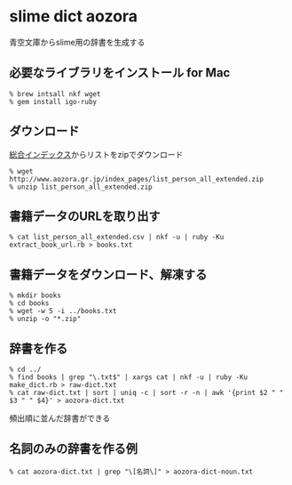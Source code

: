 slime dict aozora
=================
青空文庫からslime用の辞書を生成する

## 必要なライブラリをインストール for Mac

    % brew intsall nkf wget
    % gem install igo-ruby

## ダウンロード

[総合インデックス](http://www.aozora.gr.jp/index_pages/person_all.html)からリストをzipでダウンロード

    % wget http://www.aozora.gr.jp/index_pages/list_person_all_extended.zip
    % unzip list_person_all_extended.zip


## 書籍データのURLを取り出す

    % cat list_person_all_extended.csv | nkf -u | ruby -Ku extract_book_url.rb > books.txt


## 書籍データをダウンロード、解凍する

    % mkdir books
    % cd books
    % wget -w 5 -i ../books.txt
    % unzip -o "*.zip"

## 辞書を作る

    % cd ../
    % find books | grep "\.txt$" | xargs cat | nkf -u | ruby -Ku make_dict.rb > raw-dict.txt
    % cat raw-dict.txt | sort | uniq -c | sort -r -n | awk '{print $2 " " $3 " " $4}' > aozora-dict.txt

頻出順に並んだ辞書ができる


## 名詞のみの辞書を作る例

    % cat aozora-dict.txt | grep "\[名詞\]" > aozora-dict-noun.txt
